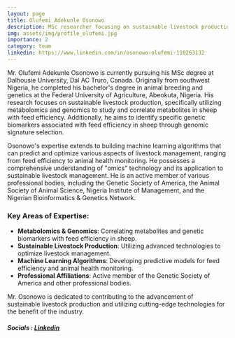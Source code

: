 ```yaml
---
layout: page
title: Olufemi Adekunle Osonowo
description: MSc researcher focusing on sustainable livestock production, metabolomics, and genomics.
img: assets/img/profile_olufemi.jpg
importance: 2
category: team
linkedin: https://www.linkedin.com/in/osonowo-olufemi-110263132
---
```


Mr. Olufemi Adekunle Osonowo is currently pursuing his MSc degree at Dalhousie University, Dal AC Truro, Canada. Originally from southwest Nigeria, he completed his bachelor's degree in animal breeding and genetics at the Federal University of Agriculture, Abeokuta, Nigeria. His research focuses on sustainable livestock production, specifically utilizing metabolomics and genomics to study and correlate metabolites in sheep with feed efficiency. Additionally, he aims to identify specific genetic biomarkers associated with feed efficiency in sheep through genomic signature selection.

Osonowo's expertise extends to building machine learning algorithms that can predict and optimize various aspects of livestock management, ranging from feed efficiency to animal health monitoring. He possesses a comprehensive understanding of "omics" technology and its application to sustainable livestock management. He is an active member of various professional bodies, including the Genetic Society of America, the Animal Society of Animal Science, Nigeria Institute of Management, and the Nigerian Bioinformatics & Genetics Network.

### Key Areas of Expertise:
- **Metabolomics & Genomics**: Correlating metabolites and genetic biomarkers with feed efficiency in sheep.
- **Sustainable Livestock Production**: Utilizing advanced technologies to optimize livestock management.
- **Machine Learning Algorithms**: Developing predictive models for feed efficiency and animal health monitoring.
- **Professional Affiliations**: Active member of the Genetic Society of America and other professional bodies.

Mr. Osonowo is dedicated to contributing to the advancement of sustainable livestock production and utilizing cutting-edge technologies for the benefit of the industry.

##### Socials  : [Linkedin](https://www.linkedin.com/in/osonowo-olufemi-110263132)
